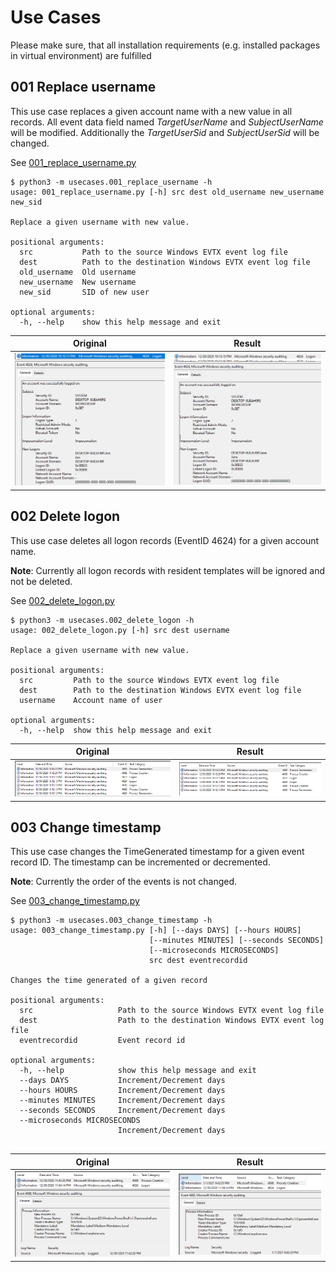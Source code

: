 # Use Cases

Please make sure, that all installation requirements (e.g. installed packages in virtual environment) are fulfilled

## 001 Replace username

This use case replaces a given account name with a new value in all records. All event data field named *TargetUserName* and *SubjectUserName* will be modified.
Additionally the *TargetUserSid* and *SubjectUserSid* will be changed.

See [001_replace_username.py](001_replace_username.py)

```shell
$ python3 -m usecases.001_replace_username -h
usage: 001_replace_username.py [-h] src dest old_username new_username new_sid

Replace a given username with new value.

positional arguments:
  src           Path to the source Windows EVTX event log file
  dest          Path to the destination Windows EVTX event log file
  old_username  Old username
  new_username  New username
  new_sid       SID of new user

optional arguments:
  -h, --help    show this help message and exit
```

| Original      | Result  |
| ------------- |:-------------:| 
| ![Use Case 001 - Original](../doc/images/001_original.png "Use Case 001 - Original")     | ![Use Case 001 - Result](../doc/images/001_result.png "Use Case 001 - Result") | 

## 002 Delete logon

This use case deletes all logon records (EventID 4624) for a given account name.

**Note**: Currently all logon records with resident templates will be ignored and not be deleted.

See [002_delete_logon.py](002_delete_logon.py)

```shell
$ python3 -m usecases.002_delete_logon -h
usage: 002_delete_logon.py [-h] src dest username

Replace a given username with new value.

positional arguments:
  src         Path to the source Windows EVTX event log file
  dest        Path to the destination Windows EVTX event log file
  username    Account name of user

optional arguments:
  -h, --help  show this help message and exit
```

| Original      | Result  |
| ------------- |:-------------:| 
| ![Use Case 002 - Original](../doc/images/002_original.png "Use Case 002 - Original")     | ![Use Case 002 - Result](../doc/images/002_result.png "Use Case 002 - Result") |


## 003 Change timestamp

This use case changes the TimeGenerated timestamp for a given event record ID. The timestamp can be incremented or decremented.

**Note**: Currently the order of the events is not changed.

See [003_change_timestamp.py](003_change_timestamp.py)

```shell
$ python3 -m usecases.003_change_timestamp -h
usage: 003_change_timestamp.py [-h] [--days DAYS] [--hours HOURS]
                               [--minutes MINUTES] [--seconds SECONDS]
                               [--microseconds MICROSECONDS]
                               src dest eventrecordid

Changes the time generated of a given record

positional arguments:
  src                   Path to the source Windows EVTX event log file
  dest                  Path to the destination Windows EVTX event log file
  eventrecordid         Event record id

optional arguments:
  -h, --help            show this help message and exit
  --days DAYS           Increment/Decrement days
  --hours HOURS         Increment/Decrement days
  --minutes MINUTES     Increment/Decrement days
  --seconds SECONDS     Increment/Decrement days
  --microseconds MICROSECONDS
                        Increment/Decrement days


```

| Original      | Result  |
| ------------- |:-------------:| 
| ![Use Case 003 - Original](../doc/images/003_original.png "Use Case 003 - Original")     | ![Use Case 003 - Result](../doc/images/003_result.png "Use Case 003 - Result") |

